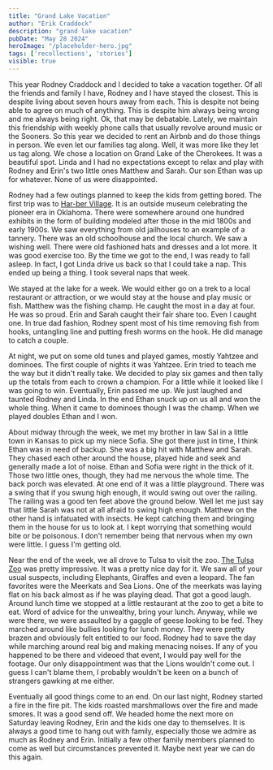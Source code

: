 ```yaml
---
title: "Grand Lake Vacation"
author: "Erik Craddock"
description: "grand lake vacation"
pubDate: "May 28 2024"
heroImage: "/placeholder-hero.jpg"
tags: ['recollections', 'stories']
visible: true
---
```

This year Rodney Craddock and I decided to take a vacation together. Of all the friends and family I have, Rodney and I have stayed the closest. This is despite living about seven hours away from each. This is despite not being able to agree on much of anything. This is despite him always being wrong and me always being right. Ok, that may be debatable. Lately, we maintain this friendship with weekly phone calls that usually revolve around music or the Sooners. So this year we decided to rent an Airbnb and do those things in person. We even let our families tag along. Well, it was more like they let us tag along. We chose a location on Grand Lake of the Cherokees. It was a beautiful spot. Linda and I had no expectations except to relax and play with Rodney and Erin's two little ones Matthew and Sarah. Our son Ethan was up for whatever. None of us were disappointed. 

Rodney had a few outings planned to keep the kids from getting bored. The first trip was to [Har-ber Village](https://har-bervillage.com/). It is an outside museum celebrating the pioneer era in Oklahoma. There were somewhere around one hundred exhibits in the form of building modeled after those in the mid 1800s and early 1900s. We saw everything from old jailhouses to an example of a tannery. There was an old schoolhouse and the local church. We saw a wishing well. There were old fashioned hats and dresses and a lot more. It was good exercise too. By the time we got to the end, I was ready to fall asleep. In fact, I got Linda drive us back so that I could take a nap. This ended up being a thing. I took several naps that week.

We stayed at the lake for a week. We would either go on a trek to a local restaurant or attraction, or we would stay at the house and play music or fish. Matthew was the fishing champ. He caught the most in a day at four. He was so proud. Erin and Sarah caught their fair share too. Even I caught one. In true dad fashion, Rodney spent most of his time removing fish from hooks, untangling line and putting fresh worms on the hook. He did manage to catch a couple.

At night, we put on some old tunes and played games, mostly Yahtzee and dominoes. The first couple of nights it was Yahtzee. Erin tried to teach me the way but it didn't really take. We decided to play six games and then tally up the totals from each to crown a champion. For a little while it looked like I was going to win. Eventually, Erin passed me up. We just laughed and taunted Rodney and Linda. In the end Ethan snuck up on us all and won the whole thing. When it came to dominoes though I was the champ. When we played doubles Ethan and I won. 

About midway through the week, we met my brother in law Sal in a little town in Kansas to pick up my niece Sofia. She got there just in time, I think Ethan was in need of backup. She was a big hit with Matthew and Sarah. They chased each other around the house, played hide and seek and generally made a lot of noise. Ethan and Sofia were right in the thick of it. Those two little ones, though, they had me nervous the whole time. The back porch was elevated. At one end of it was a little playground. There was a swing that if you swung high enough, it would swing out over the railing. The railing was a good ten feet above the ground below. Well let me just say that little Sarah was not at all afraid to swing high enough. Matthew on the other hand is infatuated with insects. He kept catching them and bringing them in the house for us to look at. I kept worrying that something would bite or be poisonous. I don't remember being that nervous when my own were little. I guess I'm getting old.
> 
Near the end of the week, we all drove to Tulsa to visit the zoo. [The Tulsa Zoo](https://tulsazoo.org/) was pretty impressive. It was a pretty nice day for it. We saw all of your usual suspects, including Elephants, Giraffes and even a leopard. The fan favorites were the Meerkats and Sea Lions. One of the meerkats was laying flat on his back almost as if he was playing dead. That got a good laugh. Around lunch time we stopped at a little restaurant at the zoo to get a bite to eat. Word of advice for the unwealthy, bring your lunch. Anyway, while we were there, we were assaulted by a gaggle of geese looking to be fed. They marched around like bullies looking for lunch money. They were pretty brazen and obviously felt entitled to our food. Rodney had to save the day while marching around real big and making menacing noises. If any of you happened to be there and videoed that event, I would pay well for the footage. Our only disappointment was that the Lions wouldn't come out. I guess I can't blame them, I probably wouldn't be keen on a bunch of strangers gawking at me either. 

Eventually all good things come to an end. On our last night, Rodney started a fire in the fire pit. The kids roasted marshmallows over the fire and made smores. It was a good send off. We headed home the next more on Saturday leaving Rodney, Erin and the kids one day to themselves. It is always a good time to hang out with family, especially those we admire as much as Rodney and Erin. Initially a few other family members planned to come as well but circumstances prevented it. Maybe next year we can do this again.
